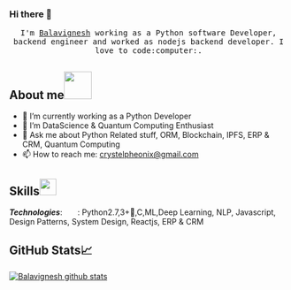### Hi there 👋

<p align="center">
  <samp>
    I'm <a href="https://www.linkedin.com/in/juliusbala-infidos007/">Balavignesh</a> working as a Python software Developer, backend engineer and worked as nodejs backend developer. I love to   code:computer:. </samp>
</p>    

## About me<img src="https://media.giphy.com/media/VgCDAzcKvsR6OM0uWg/giphy.gif" width="50">
- 🔭 I’m currently working as a Python Developer
- 🌱 I’m  DataScience & Quantum Computing Enthusiast 
- 💬 Ask me about Python Related stuff, ORM, Blockchain, IPFS, ERP & CRM, Quantum Computing
- 📫 How to reach me: crystelpheonix@gmail.com

## Skills<img src="https://media.giphy.com/media/WUlplcMpOCEmTGBtBW/giphy.gif" width=30>

***Technologies***:&nbsp;&nbsp;&nbsp;&nbsp;&nbsp;&nbsp;&nbsp;: Python2.7,3+:snake:,C,ML,Deep Learning, NLP, Javascript, Design Patterns, System Design, Reactjs, ERP & CRM


## GitHub Stats&#x1f4c8; 
</samp>
<a href="https://github.com/BALAVIGNESHDOSTRIX">
 <img align="center" src="https://github-readme-stats.vercel.app/api?username=BALAVIGNESHDOSTRIX&show_icons=true&theme=tokyonight&line_height=27" alt="Balavignesh github stats"/>
</a>
